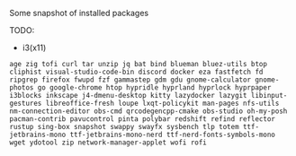 Some snapshot of installed packages

TODO:

- i3(x11)

`age zig tofi curl tar unzip jq bat bind blueman bluez-utils btop cliphist visual-studio-code-bin discord docker eza fastfetch fd ripgrep firefox fwupd fzf gammastep gdm gdu gnome-calculator gnome-photos go google-chrome htop hypridle hyprland hyprlock hyprpaper i3blocks inkscape j4-dmenu-desktop kitty lazydocker lazygit libinput-gestures libreoffice-fresh loupe lxqt-policykit man-pages nfs-utils nm-connection-editor obs-cmd qrcodegencpp-cmake obs-studio oh-my-posh pacman-contrib pavucontrol pinta polybar redshift refind reflector rustup sing-box snapshot swappy swayfx sysbench tlp totem ttf-jetbrains-mono ttf-jetbrains-mono-nerd ttf-nerd-fonts-symbols-mono wget ydotool zip network-manager-applet wofi rofi`
